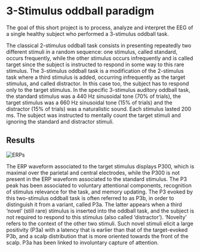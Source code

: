 # 3-Stimulus oddball paradigm

The goal of this short project is to process, analyze and interpret the EEG of a single healthy subject who performed a 3-stimulus oddball task.

The classical 2-stimulus oddball task consists in presenting repeatedly two different stimuli in a random sequence: one stimulus, called standard, occurs frequently, while the other stimulus occurs infrequently and is called target since the subject is instructed to respond in some way to this rare stimulus. The 3-stimulus oddball task is a modification of the 2-stimulus task where a third stimulus is added, occurring infrequently as the target stimulus, and called distractor. In this case too, the subject has to respond only to the target stimulus. In the specific 3-stimulus auditory oddball task, the standard stimulus was a 440 Hz sinusoidal tone (70% of trials), the target stimulus was a 660 Hz sinusoidal tone (15% of trials) and the distractor (15% of trials) was a naturalistic sound. Each stimulus lasted 200 ms. The subject was instructed to mentally count the target stimuli and ignoring the standard and distractor stimuli.

## Results

![ERPs](https://user-images.githubusercontent.com/55695116/154814872-898848fe-319f-4619-a969-92824e3d304a.png)

The ERP waveform associated to the target stimulus displays P300, which is maximal over the parietal and central electrodes, while the P300 is not present in the ERP waveform associated to the standard stimulus. The P3 peak has been associated to voluntary attentional components, recognition of stimulus relevance for the task, and memory updating. 	The P3 evoked by this two-stimulus oddball task is often referred to as P3b, in order to distinguish it from a variant, called P3a.	
The latter appears when a third ‘novel’ (still rare) stimulus is inserted into the oddball task, and the subject is not required to respond to this stimulus (also called ‘distractor’). ‘Novelty’ refers to the context of the other two stimuli. Such novel stimuli elicit a large positivity (P3a) with a latency that is earlier than that of the target-evoked P3b, and a scalp distribution that is more oriented towards the front of the scalp. P3a has been linked to involuntary capture of attention.

